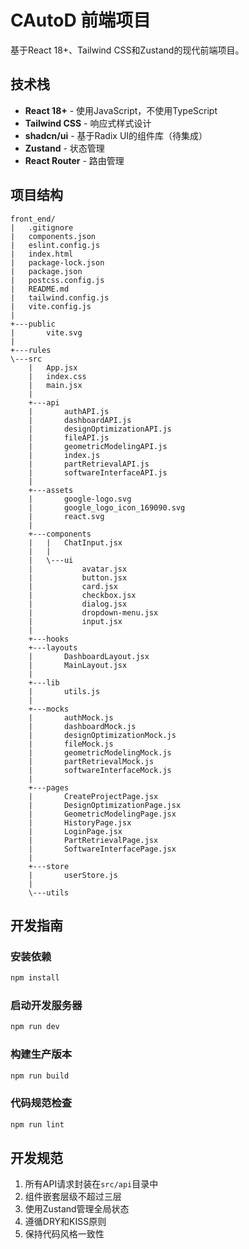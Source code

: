 # CAutoD 前端项目

基于React 18+、Tailwind CSS和Zustand的现代前端项目。

## 技术栈

- **React 18+** - 使用JavaScript，不使用TypeScript
- **Tailwind CSS** - 响应式样式设计
- **shadcn/ui** - 基于Radix UI的组件库（待集成）
- **Zustand** - 状态管理
- **React Router** - 路由管理

## 项目结构

```
front_end/
|   .gitignore
|   components.json
|   eslint.config.js
|   index.html
|   package-lock.json
|   package.json
|   postcss.config.js
|   README.md
|   tailwind.config.js
|   vite.config.js
|
+---public
|       vite.svg
|
+---rules
\---src
    |   App.jsx
    |   index.css
    |   main.jsx
    |
    +---api
    |       authAPI.js
    |       dashboardAPI.js
    |       designOptimizationAPI.js
    |       fileAPI.js
    |       geometricModelingAPI.js
    |       index.js
    |       partRetrievalAPI.js
    |       softwareInterfaceAPI.js
    |
    +---assets
    |       google-logo.svg
    |       google_logo_icon_169090.svg
    |       react.svg
    |
    +---components
    |   |   ChatInput.jsx
    |   |
    |   \---ui
    |           avatar.jsx
    |           button.jsx
    |           card.jsx
    |           checkbox.jsx
    |           dialog.jsx
    |           dropdown-menu.jsx
    |           input.jsx
    |
    +---hooks
    +---layouts
    |       DashboardLayout.jsx
    |       MainLayout.jsx
    |
    +---lib
    |       utils.js
    |
    +---mocks
    |       authMock.js
    |       dashboardMock.js
    |       designOptimizationMock.js
    |       fileMock.js
    |       geometricModelingMock.js
    |       partRetrievalMock.js
    |       softwareInterfaceMock.js
    |
    +---pages
    |       CreateProjectPage.jsx
    |       DesignOptimizationPage.jsx
    |       GeometricModelingPage.jsx
    |       HistoryPage.jsx
    |       LoginPage.jsx
    |       PartRetrievalPage.jsx
    |       SoftwareInterfacePage.jsx
    |
    +---store
    |       userStore.js
    |
    \---utils
```

## 开发指南

### 安装依赖

```bash
npm install
```

### 启动开发服务器

```bash
npm run dev
```

### 构建生产版本

```bash
npm run build
```

### 代码规范检查

```bash
npm run lint
```

## 开发规范

1. 所有API请求封装在`src/api`目录中
2. 组件嵌套层级不超过三层
3. 使用Zustand管理全局状态
4. 遵循DRY和KISS原则
5. 保持代码风格一致性
